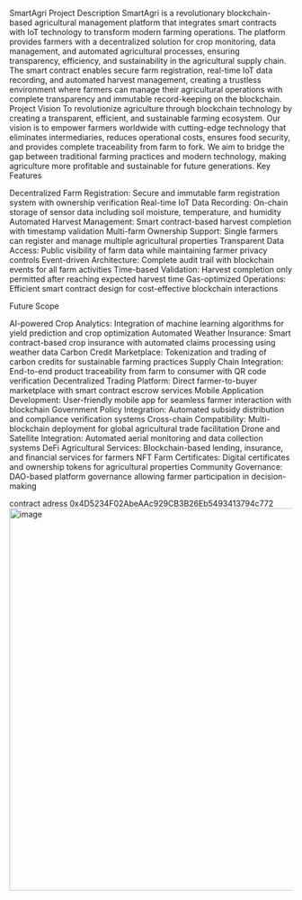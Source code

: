 SmartAgri
Project Description
SmartAgri is a revolutionary blockchain-based agricultural management platform that integrates smart contracts with IoT technology to transform modern farming operations. The platform provides farmers with a decentralized solution for crop monitoring, data management, and automated agricultural processes, ensuring transparency, efficiency, and sustainability in the agricultural supply chain.
The smart contract enables secure farm registration, real-time IoT data recording, and automated harvest management, creating a trustless environment where farmers can manage their agricultural operations with complete transparency and immutable record-keeping on the blockchain.
Project Vision
To revolutionize agriculture through blockchain technology by creating a transparent, efficient, and sustainable farming ecosystem. Our vision is to empower farmers worldwide with cutting-edge technology that eliminates intermediaries, reduces operational costs, ensures food security, and provides complete traceability from farm to fork. We aim to bridge the gap between traditional farming practices and modern technology, making agriculture more profitable and sustainable for future generations.
Key Features

Decentralized Farm Registration: Secure and immutable farm registration system with ownership verification
Real-time IoT Data Recording: On-chain storage of sensor data including soil moisture, temperature, and humidity
Automated Harvest Management: Smart contract-based harvest completion with timestamp validation
Multi-farm Ownership Support: Single farmers can register and manage multiple agricultural properties
Transparent Data Access: Public visibility of farm data while maintaining farmer privacy controls
Event-driven Architecture: Complete audit trail with blockchain events for all farm activities
Time-based Validation: Harvest completion only permitted after reaching expected harvest time
Gas-optimized Operations: Efficient smart contract design for cost-effective blockchain interactions

Future Scope

AI-powered Crop Analytics: Integration of machine learning algorithms for yield prediction and crop optimization
Automated Weather Insurance: Smart contract-based crop insurance with automated claims processing using weather data
Carbon Credit Marketplace: Tokenization and trading of carbon credits for sustainable farming practices
Supply Chain Integration: End-to-end product traceability from farm to consumer with QR code verification
Decentralized Trading Platform: Direct farmer-to-buyer marketplace with smart contract escrow services
Mobile Application Development: User-friendly mobile app for seamless farmer interaction with blockchain
Government Policy Integration: Automated subsidy distribution and compliance verification systems
Cross-chain Compatibility: Multi-blockchain deployment for global agricultural trade facilitation
Drone and Satellite Integration: Automated aerial monitoring and data collection systems
DeFi Agricultural Services: Blockchain-based lending, insurance, and financial services for farmers
NFT Farm Certificates: Digital certificates and ownership tokens for agricultural properties
Community Governance: DAO-based platform governance allowing farmer participation in decision-making


contract adress 0x4D5234F02AbeAAc929CB3B26Eb5493413794c772
<img width="1530" height="680" alt="image" src="https://github.com/user-attachments/assets/1acddbae-9045-4b88-aa08-7a927eb558dd" />

